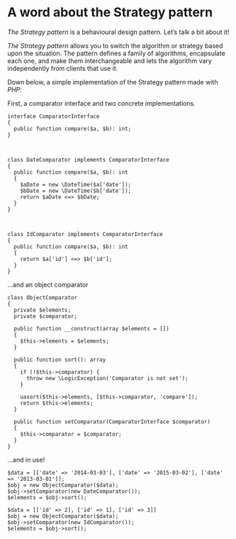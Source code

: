 # A word about the Strategy pattern

_The Strategy pattern_ is a behavioural design pattern. Let’s talk a bit about it!

_The Strategy pattern_ allows you to switch the algorithm or strategy based upon the situation. The pattern defines a family of algorithms, encapsulate each one, and make them interchangeable and lets the algorithm vary independently from clients that use it.

Down below, a simple implementation of the Strategy pattern made with _PHP_:

First, a comparator interface and two concrete implementations.
    
    
    interface ComparatorInterface
    {
      public function compare($a, $b): int;
    }
    
    
    
    class DateComparator implements ComparatorInterface
    {
      public function compare($a, $b): int
      {
        $aDate = new \DateTime($a['date']);
        $bDate = new \DateTime($b['date']);
        return $aDate <=> $bDate;
      }
    }
    
    
    
    class IdComparator implements ComparatorInterface
    {
      public function compare($a, $b): int
      {
        return $a['id'] <=> $b['id'];
      }
    }
    

…and an object comparator
    
    
    class ObjectComparator
    {
      private $elements;
      private $comparator;
    
      public function __construct(array $elements = [])
      {
        $this->elements = $elements;
      }
    
      public function sort(): array
      {
        if (!$this->comparator) {
          throw new \LogicException('Comparator is not set');
        }
            
        uasort($this->elements, [$this->comparator, 'compare']);
        return $this->elements;
      }
    
      public function setComparator(ComparatorInterface $comparator)
      {
        $this->comparator = $comparator;
      }
    }

…and in use!
    
    
    $data = [['date' => '2014-03-03'], ['date' => '2015-03-02'], ['date' => '2013-03-01']];
    $obj = new ObjectComparator($data);
    $obj->setComparator(new DateComparator());
    $elements = $obj->sort();
    
    $data = [['id' => 2], ['id' => 1], ['id' => 3]]
    $obj = new ObjectComparator($data);
    $obj->setComparator(new IdComparator());
    $elements = $obj->sort();
    
